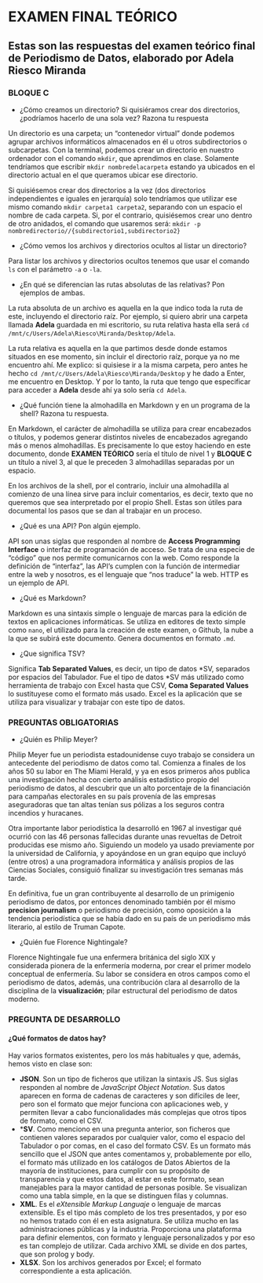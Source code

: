 # EXAMEN FINAL TEÓRICO
## Estas son las respuestas del examen teórico final de Periodismo de Datos, elaborado por Adela Riesco Miranda


### BLOQUE C

- ¿Cómo creamos un directorio? Si quisiéramos crear dos directorios, ¿podríamos hacerlo de una sola vez? Razona tu respuesta

Un directorio es una carpeta; un “contenedor virtual” donde podemos agrupar archivos informáticos almacenados en él u otros subdirectorios o subcarpetas. Con la terminal, podemos crear un directorio en nuestro ordenador con el comando `mkdir`, que aprendimos en clase. Solamente tendríamos que escribir `mkdir nombredelacarpeta` estando ya ubicados en el directorio actual en el que queramos ubicar ese directorio. 

Si quisiésemos crear dos directorios a la vez (dos directorios independientes e iguales en jerarquía) solo tendríamos que utilizar ese mismo comando `mkdir carpeta1 carpeta2`, separando con un espacio el nombre de cada carpeta. Si, por el contrario, quisiésemos crear uno dentro de otro anidados, el comando que usaremos será: 
`mkdir -p nombredirectorio//{subdirectorio1,subdirectorio2}`

- ¿Cómo vemos los archivos y directorios ocultos al listar un directorio?

Para listar los archivos y directorios ocultos tenemos que usar el comando `ls` con el parámetro `-a` o `-la`. 


- ¿En qué se diferencian las rutas absolutas de las relativas? Pon ejemplos de ambas.

La ruta absoluta de un archivo es aquella en la que indico toda la ruta de este, incluyendo el directorio raíz. Por ejemplo, si quiero abrir una carpeta llamada **Adela** guardada en mi escritorio, su ruta relativa hasta ella será `cd /mnt/c/Users/Adela\Riesco\Miranda/Desktop/Adela`.

La ruta relativa es aquella en la que partimos desde donde estamos situados en ese momento, sin incluir el directorio raíz, porque ya no me encuentro ahí. Me explico: si quisiese ir a la misma carpeta, pero antes he hecho `cd /mnt/c/Users/Adela\Riesco\Miranda/Desktop` y he dado a Enter, me encuentro en Desktop. Y por lo tanto, la ruta que tengo que especificar para acceder a **Adela** desde ahí ya solo sería `cd Adela`. 



- ¿Qué función tiene la almohadilla en Markdown y en un programa de la shell? Razona tu respuesta.

En Markdown, el carácter de almohadilla se utiliza para crear encabezados o títulos, y podemos generar distintos niveles de encabezados agregando más o menos almohadillas. Es precisamente lo que estoy haciendo en este documento, donde **EXAMEN TEÓRICO** sería el título de nivel 1 y **BLOQUE C** un título a nivel 3, al que le preceden 3 almohadillas separadas por un espacio. 

En los archivos de la shell, por el contrario, incluir una almohadilla al comienzo de una línea sirve para incluir comentarios, es decir, texto que no queremos que sea interpretado por el propio Shell. Estas son útiles para documental los pasos que se dan al trabajar en un proceso. 


- ¿Qué es una API? Pon algún ejemplo.

API son unas siglas que responden al nombre de **Access Programming Interface** o interfaz de programación de acceso. Se trata de una especie de “código” que nos permite comunicarnos con la web. Como responde la definición de “interfaz”, las API’s cumplen con la función de intermediar entre la web y nosotros, es el lenguaje que “nos traduce” la web. HTTP es un ejemplo de API. 


- ¿Qué es Markdown?

Markdown es una sintaxis simple o lenguaje de marcas para la edición de textos en aplicaciones informáticas. Se utiliza en editores de texto simple como `nano`, el utilizado para la creación de este examen, o Github, la nube a la que se subirá este documento. Genera documentos en formato `.md`. 


- ¿Que significa TSV?

Significa **Tab Separated Values**, es decir, un tipo de datos *SV, separados por espacios del Tabulador. Fue el tipo de datos *SV más utilizado como herramienta de trabajo con Excel hasta que CSV, **Coma Separated Values** lo sustituyese como el formato más usado. Excel es la aplicación que se utiliza para visualizar y trabajar con este tipo de datos. 





### PREGUNTAS OBLIGATORIAS

- ¿Quién es Philip Meyer?

Philip Meyer fue un periodista estadounidense cuyo trabajo se considera un antecedente del periodismo de datos como tal. Comienza a finales de los años 50 su labor en The Miami Herald, y ya en esos primeros años publica una investigación hecha con cierto análisis estadístico propio del periodismo de datos, al descubrir que un alto porcentaje de la financiación para campañas electorales en su país provenía de las empresas aseguradoras que tan altas tenían sus pólizas a los seguros contra incendios y huracanes.

Otra importante labor periodística la desarrolló en 1967 al investigar qué ocurrió con las 46 personas fallecidas durante unas revueltas de Detroit producidas ese mismo año. Siguiendo un modelo ya usado previamente por la universidad de California, y apoyándose en un gran equipo que incluyó (entre otros) a una programadora informática y análisis propios de las Ciencias Sociales, consiguió finalizar su investigación tres semanas más tarde. 

En definitiva, fue un gran contribuyente al desarrollo de un primigenio periodismo de datos, por entonces denominado también por él mismo **precision journalism** o periodismo de precisión, como oposición a la tendencia periodística que se había dado en su país de un periodismo más literario, al estilo de Truman Capote. 


- ¿Quién fue Florence Nightingale?

Florence Nightingale fue una enfermera británica del siglo XIX y considerada pionera de la enfermería moderna, por crear el primer modelo conceptual de enfermería. Su labor se considera en otros campos como el periodismo de datos, además, una contribución clara al desarrollo de la disciplina de la **visualización**; pilar estructural del periodismo de datos moderno. 


### PREGUNTA DE DESARROLLO
#### ¿Qué formatos de datos hay?
Hay varios formatos existentes, pero los más habituales y que, además, hemos visto en clase son:
- **JSON**. Son un tipo de ficheros que utilizan la sintaxis JS. Sus siglas responden al nombre de *JavaScript Object Notation*. Sus datos aparecen en forma de cadenas de caracteres y son difíciles de leer, pero son el formato que mejor funciona con aplicaciones web, y permiten llevar a cabo funcionalidades más complejas que otros tipos de formato, como el CSV. 
- ***SV**. Como menciono en una pregunta anterior, son ficheros que contienen valores separados por cualquier valor, como el espacio del Tabulador o por comas, en el caso del formato CSV. Es un formato más sencillo que el JSON que antes comentamos y, probablemente por ello, el formato más utilizado en los catálogos de Datos Abiertos de la mayoría de instituciones, para cumplir con su propósito de transparencia y que estos datos, al estar en este formato, sean manejables para la mayor cantidad de personas posible. Se visualizan como una tabla simple, en la que se distinguen filas y columnas. 
- **XML**. Es el *eXtensible Markup Languaje* o lenguaje de marcas extensible. Es el tipo más completo de los tres presentados, y por eso no hemos tratado con él en esta asignatura. Se utiliza mucho en las administraciones públicas y la industria. Proporciona una plataforma para definir elementos, con formato y lenguaje personalizados y por eso es tan complejo de utilizar. Cada archivo XML se divide en dos partes, que son prolog y body. 
- **XLSX**. Son los archivos generados por Excel; el formato correspondiente a esta aplicación. 

